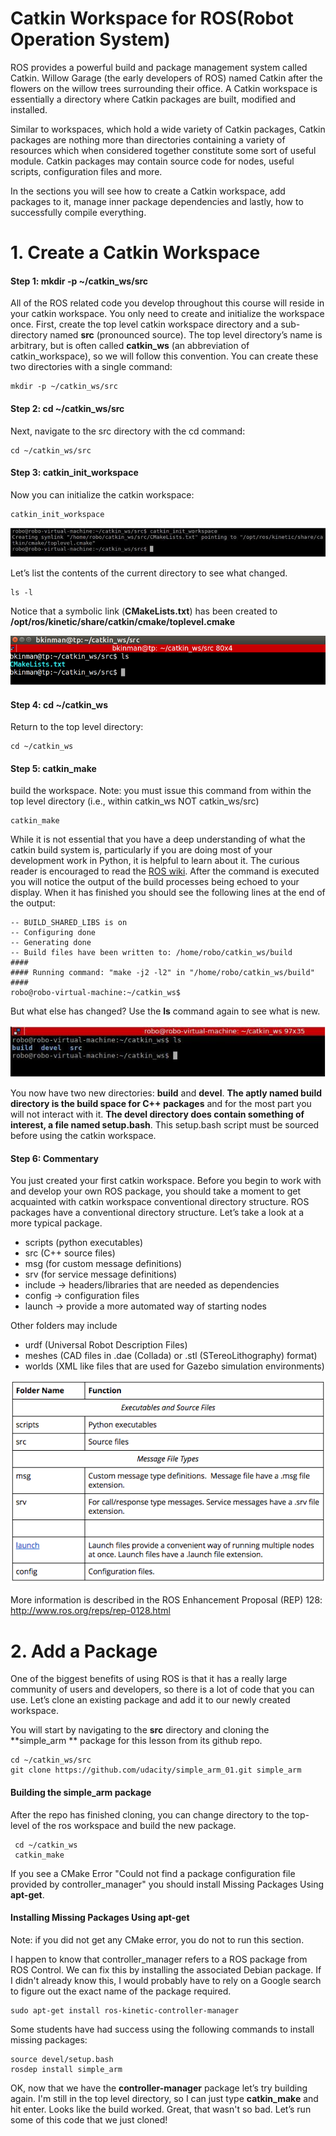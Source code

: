 # Catkin Workspace for ROS(Robot Operation System)

ROS provides a powerful build and package management system called Catkin. Willow Garage (the early developers of ROS) named Catkin after the flowers on the willow trees surrounding their office. A Catkin workspace is essentially a directory where Catkin packages are built, modified and installed.

Similar to workspaces, which hold a wide variety of Catkin packages, Catkin packages are nothing more than directories containing a variety of resources which when considered together constitute some sort of useful module. Catkin packages may contain source code for nodes, useful scripts, configuration files and more.

In the sections you will see how to create a Catkin workspace, add packages to it, manage inner package dependencies and lastly, how to successfully compile everything.

# 1. Create a Catkin Workspace

#### Step 1: mkdir -p  ~/catkin_ws/src

All of the ROS related code you develop throughout this course will reside in your catkin workspace. You only need to create and initialize the workspace once.  First, create the top level catkin workspace directory and a sub-directory named **src** (pronounced source). The top level directory’s name is arbitrary, but is often called **catkin_ws** (an abbreviation of catkin_workspace), so we will follow this convention. You can create these two directories with a single command: 

	mkdir -p ~/catkin_ws/src

#### Step 2: cd ~/catkin_ws/src

Next, navigate to the src directory with the cd command:

	cd ~/catkin_ws/src

#### Step 3: catkin_init_workspace

Now you can initialize the catkin workspace:

	catkin_init_workspace

<p align="right">
<img src="./img/1.png" alt="catkin_init_workspace" />
<p align="right">

Let’s list the contents of the current directory to see what changed.

	ls -l
Notice that a symbolic link (**CMakeLists.txt**) has been created to **/opt/ros/kinetic/share/catkin/cmake/toplevel.cmake**

<p align="right">
<img src="./img/2.png" alt="ls" />
<p align="right">
	
#### Step 4: cd ~/catkin_ws
Return to the top level directory:

	cd ~/catkin_ws

#### Step 5: catkin_make
build the workspace.
Note: you must issue this command from within the top level directory (i.e., within catkin_ws NOT catkin_ws/src)

	catkin_make

While it is not essential that you have a deep understanding of what the catkin build system is, particularly if you are doing most of your development work in Python, it is helpful to learn about it. The curious reader is encouraged to read the [ROS wiki](http://wiki.ros.org/catkin/conceptual_overview). After the command is executed you will notice the output of the build processes being echoed to your display. When it has finished you should see the following lines at the end of the output:

	-- BUILD_SHARED_LIBS is on
	-- Configuring done
	-- Generating done
	-- Build files have been written to: /home/robo/catkin_ws/build
	####
	#### Running command: "make -j2 -l2" in "/home/robo/catkin_ws/build"
	####
	robo@robo-virtual-machine:~/catkin_ws$

But what else has changed? Use the **ls** command again to see what is new.

<p align="right">
<img src="./img/3.png" alt="ls" />
<p align="right">
	
You now have two new directories: **build** and **devel**. **The aptly named build directory is the build space for C++ packages** and for the most part you will not interact with it. **The devel directory does contain something of interest, a file named setup.bash**. This setup.bash script must be sourced before using the catkin workspace. 

#### Step 6: Commentary

You just created your first catkin workspace. Before you begin to work with and develop your own ROS package, you should take a moment to get acquainted with catkin workspace conventional directory structure.
ROS packages have a conventional directory structure. Let’s take a look at a more typical package. 
* scripts (python executables)
* src (C++ source files)
* msg (for custom message definitions)
* srv (for service message definitions)
* include -> headers/libraries that are needed as dependencies
* config -> configuration files
* launch -> provide a more automated way of starting nodes

Other folders may include

* urdf (Universal Robot Description Files)
* meshes (CAD files in .dae (Collada) or .stl (STereoLithography) format)
* worlds (XML like files that are used for Gazebo simulation environments)

 <p align="right">
<img src="./img/4.png" alt="ROS packages have a conventional directory structure" />
<p align="right">
	
More information is described in the ROS Enhancement Proposal (REP) 128: http://www.ros.org/reps/rep-0128.html

# 2. Add a Package

One of the biggest benefits of using ROS is that it has a really large community of users and developers, so there is a lot of code that you can use.  Let’s clone an existing package and add it to our newly created workspace.

You will start by navigating to the **src** directory and cloning the **simple_arm ** package for this lesson from its github repo.

	cd ~/catkin_ws/src
	git clone https://github.com/udacity/simple_arm_01.git simple_arm

#### Building the simple_arm package

After the repo has finished cloning, you can change directory to the top-level of the ros workspace and build the new package.

	 cd ~/catkin_ws
	 catkin_make
	 
If you  see a CMake Error "Could not find a package configuration file provided by controller_manager" you should install Missing Packages Using **apt-get**.

#### Installing Missing Packages Using apt-get 
Note: if you did not get any  CMake error, you do not to run this section. 

I happen to know that controller_manager refers to a ROS package from ROS Control. We can fix this by installing the associated Debian package. If I didn't already know this, I would probably have to rely on a Google search to figure out the exact name of the package required.

	sudo apt-get install ros-kinetic-controller-manager
	
Some students have had success using the following commands to install missing packages:

	source devel/setup.bash 
	rosdep install simple_arm
	
OK, now that we have the **controller-manager** package let’s try building again. I'm still in the top level directory, so I can just type **catkin_make** and hit enter. Looks like the build worked. Great, that wasn't so bad. Let’s run some of this code that we just cloned!



